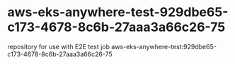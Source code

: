 # aws-eks-anywhere-test-929dbe65-c173-4678-8c6b-27aaa3a66c26-75
repository for use with E2E test job aws-eks-anywhere-test:929dbe65-c173-4678-8c6b-27aaa3a66c26-75
